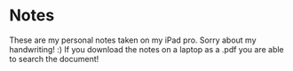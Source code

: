 # Notes
These are my personal notes taken on my iPad pro. Sorry about my handwriting! :)
If you download the notes on a laptop as a .pdf you are able to search the document! 
